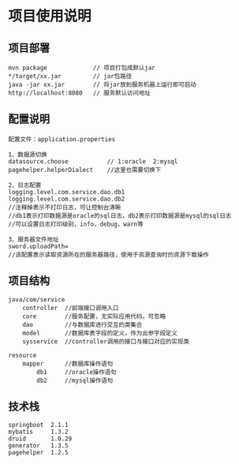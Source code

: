 # 项目使用说明 #

## 项目部署 ##


	mvn package             // 项目打包成默认jar
	*/target/xx.jar         // jar包路径
	java -jar xx.jar        // 将jar放到服务机器上运行即可启动
	http://localhost:8080   // 服务默认访问地址

## 配置说明 ##

	配置文件：application.properties
	
	1、数据源切换
	datasource.choose           // 1:oracle  2:mysql
	pagehelper.helperDialect    //这里也需要切换下
	
	2、日志配置
	logging.level.com.service.dao.db1
	logging.level.com.service.dao.db2
	//注释掉表示不打印日志，可让控制台清晰
	//db1表示打印数据源是oracle的sql日志，db2表示打印数据源是mysql的sql日志
	//可以设置日志打印级别，info，debug，warn等
	
	3、服务器文件地址
	sword.uploadPath=
	//该配置表示读取资源所在的服务器路径，使用于资源查询时的资源下载操作
	

## 项目结构 ##

	java/com/service
	    controller  //前端接口调用入口
	    core        //服务配置，无实际应用代码，可忽略
	    dao         //与数据库进行交互的类集合
	    model       //数据库表字段的定义，作为出参字段定义
	    sysservice  //controller调用的接口与接口对应的实现类
	
	resource
	    mapper      //数据库操作语句
	        db1     //oracle操作语句
	        db2     //mysql操作语句

## 技术栈 ##

	springboot  2.1.1
	mybatis     1.3.2
	druid       1.0.29
	generator   1.3.5
	pagehelper  1.2.5
	
	
	
	

